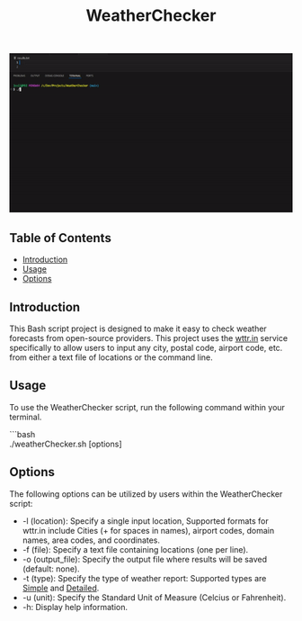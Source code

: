 <h1 align="center"> WeatherChecker </h1> <br>
<p align="center">
    <img alt=WeatherChecker title="WeatherChecker" src="Images/WeatherCheckerGif.gif">
</p>

## Table of Contents

- [Introduction](#introduction)
- [Usage](#usage)
- [Options](#Options)

## Introduction

This Bash script project is designed to make it easy to check weather forecasts from open-source providers. This project uses the <a href="https://https://wttr.in">wttr.in</a> service specifically to allow users to input any city, postal code, airport code, etc. from either a text file of locations or the command line. 

## Usage

To use the WeatherChecker script, run the following command within your terminal.

<p>```bash <br>
./weatherChecker.sh [options]
</p>

## Options

The following options can be utilized by users within the WeatherChecker script:
* -l (location): Specify a single input location, Supported formats for wttr.in include Cities (+ for spaces in names), airport codes, domain names, area codes, and coordinates.
* -f (file): Specify a text file containing locations (one per line).
* -o (output_file): Specify the output file where results will be saved (default: none).
* -t (type): Specify the type of weather report: Supported types are <ins>Simple</ins> and <ins>Detailed</ins>.
* -u (unit): Specify the Standard Unit of Measure (Celcius or Fahrenheit).
* -h: Display help information.